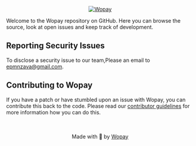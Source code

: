 

<p align="center"><a href="https://github.com/dbrax/wopay"><img src="https://github.com/dbrax/wopay/blob/main/assets/wopay.png" alt="Wopay"></a></p>



Welcome to the Wopay repository on GitHub. Here you can browse the source, look at open issues and keep track of development. 



## Reporting Security Issues
To disclose a security issue to our team,Please an email to epmnzava@gmail.com.


## Contributing to Wopay
If you have a patch or have stumbled upon an issue with Wopay, you can contribute this back to the code. Please read our [contributor guidelines](https://github.com/wopay/woocommerce/blob/trunk/.github/CONTRIBUTING.md) for more information how you can do this.

<p align="center">
    <br/><br/>
    Made with 💜 by <a href="https://github.com/dbrax/wopay">Wopay</a>
</p>


